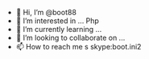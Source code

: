- 👋 Hi, I’m @boot88
- 👀 I’m interested in ... Php
- 🌱 I’m currently learning ...
- 💞️ I’m looking to collaborate on ...
- 📫 How to reach me s skype:boot.ini2

<!---
boot88/boot88 is a ✨ special ✨ repository because its `README.md` (this file) appears on your GitHub profile.
You can click the Preview link to take a look at your changes.
--->
